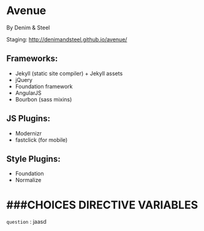 # Avenue #

By Denim & Steel

Staging: http://denimandsteel.github.io/avenue/

## Frameworks: ##
* Jekyll (static site compiler) + Jekyll assets
* jQuery
* Foundation framework
* AngularJS
* Bourbon (sass mixins)


## JS Plugins: ##
* Modernizr
* fastclick (for mobile)


## Style Plugins: ##
* Foundation
* Normalize



###CHOICES DIRECTIVE VARIABLES
===========================


`question` : jaasd

